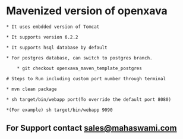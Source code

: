 
# Mavenized version of openxava

    * It uses embdded version of Tomcat

    * It supports version 6.2.2

    * It supports hsql database by default

    * For postgres database, can switch to postgres branch.

        * git checkout openxava_maven_template_postgres

    # Steps to Run including custom port number through terminal
        
	* mvn clean package
        
	* sh target/bin/webapp port(To override the default port 8080)
	
	*(For example) sh target/bin/webapp 9090

## For Support contact sales@mahaswami.com
